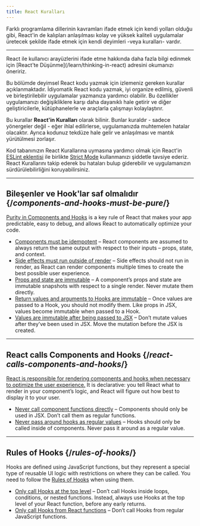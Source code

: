 ```yaml
---
title: React Kuralları
---
```


<Intro>
Farklı programlama dillerinin kavramları ifade etmek için kendi yolları olduğu gibi, React'in de kalıpları anlaşılması kolay ve yüksek kaliteli uygulamalar üretecek şekilde ifade etmek için kendi deyimleri -veya kuralları- vardır.
</Intro>

<InlineToc />

---

<Note>
React ile kullanıcı arayüzlerini ifade etme hakkında daha fazla bilgi edinmek için [React'te Düşünme](/learn/thinking-in-react) adresini okumanızı öneririz.
</Note>

Bu bölümde deyimsel React kodu yazmak için izlemeniz gereken kurallar açıklanmaktadır. İdiyomatik React kodu yazmak, iyi organize edilmiş, güvenli ve birleştirilebilir uygulamalar yazmanıza yardımcı olabilir. Bu özellikler uygulamanızı değişikliklere karşı daha dayanıklı hale getirir ve diğer geliştiricilerle, kütüphanelerle ve araçlarla çalışmayı kolaylaştırır.

Bu kurallar **React'in Kuralları** olarak bilinir. Bunlar kuraldır - sadece yönergeler değil - eğer ihlal edilirlerse, uygulamanızda muhtemelen hatalar olacaktır. Ayrıca kodunuz tekdüze hale gelir ve anlaşılması ve mantık yürütülmesi zorlaşır.

Kod tabanınızın React Kurallarına uymasına yardımcı olmak için React'in [ESLint eklentisi](https://www.npmjs.com/package/eslint-plugin-react-hooks) ile birlikte [Strict Mode](/reference/react/StrictMode) kullanmanızı şiddetle tavsiye ederiz. React Kurallarını takip ederek bu hataları bulup giderebilir ve uygulamanızın sürdürülebilirliğini koruyabilirsiniz.

---

## Bileşenler ve Hook'lar saf olmalıdır {/*components-and-hooks-must-be-pure*/}

[Purity in Components and Hooks](/reference/rules/components-and-hooks-must-be-pure) is a key rule of React that makes your app predictable, easy to debug, and allows React to automatically optimize your code.

* [Components must be idempotent](/reference/rules/components-and-hooks-must-be-pure#components-and-hooks-must-be-idempotent) – React components are assumed to always return the same output with respect to their inputs – props, state, and context.
* [Side effects must run outside of render](/reference/rules/components-and-hooks-must-be-pure#side-effects-must-run-outside-of-render) – Side effects should not run in render, as React can render components multiple times to create the best possible user experience.
* [Props and state are immutable](/reference/rules/components-and-hooks-must-be-pure#props-and-state-are-immutable) – A component’s props and state are immutable snapshots with respect to a single render. Never mutate them directly.
* [Return values and arguments to Hooks are immutable](/reference/rules/components-and-hooks-must-be-pure#return-values-and-arguments-to-hooks-are-immutable) – Once values are passed to a Hook, you should not modify them. Like props in JSX, values become immutable when passed to a Hook.
* [Values are immutable after being passed to JSX](/reference/rules/components-and-hooks-must-be-pure#values-are-immutable-after-being-passed-to-jsx) – Don’t mutate values after they’ve been used in JSX. Move the mutation before the JSX is created.

---

## React calls Components and Hooks {/*react-calls-components-and-hooks*/}

[React is responsible for rendering components and hooks when necessary to optimize the user experience.](/reference/rules/react-calls-components-and-hooks) It is declarative: you tell React what to render in your component’s logic, and React will figure out how best to display it to your user.

* [Never call component functions directly](/reference/rules/react-calls-components-and-hooks#never-call-component-functions-directly) – Components should only be used in JSX. Don’t call them as regular functions.
* [Never pass around hooks as regular values](/reference/rules/react-calls-components-and-hooks#never-pass-around-hooks-as-regular-values) – Hooks should only be called inside of components. Never pass it around as a regular value.

---

## Rules of Hooks {/*rules-of-hooks*/}

Hooks are defined using JavaScript functions, but they represent a special type of reusable UI logic with restrictions on where they can be called. You need to follow the [Rules of Hooks](/reference/rules/rules-of-hooks) when using them.

* [Only call Hooks at the top level](/reference/rules/rules-of-hooks#only-call-hooks-at-the-top-level) – Don’t call Hooks inside loops, conditions, or nested functions. Instead, always use Hooks at the top level of your React function, before any early returns.
* [Only call Hooks from React functions](/reference/rules/rules-of-hooks#only-call-hooks-from-react-functions) – Don’t call Hooks from regular JavaScript functions.

